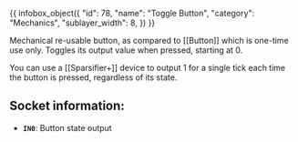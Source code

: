 {{ infobox_object({
	"id": 78,
	"name": "Toggle Button",
	"category": "Mechanics",
	"sublayer_width": 8,
}) }}

Mechanical re-usable button, as compared to [[Button]] which is one-time use only. Toggles its output value when pressed, starting at 0.

You can use a [[Sparsifier+]] device to output 1 for a single tick each time the button is pressed, regardless of its state.

## Socket information:
- **`IN0`**: Button state output